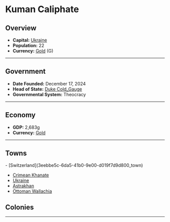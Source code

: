 <!--UNDEDITED FILE, remove this entire line if this file has been edited!-->
# <!--NAME-->Kuman Caliphate<!--NAME-->

## Overview

- **Capital:** <!--CAPITAL_LINK-->[Ukraine](5cf147ab-05b8-4ac8-b541-020f03d671dd_town)<!--CAPITAL_LINK-->
- **Population:** <!--POPULATION-->22<!--POPULATION-->
- **Currency:** <!--CURRENCY_LINK-->[Gold](Gold_currency)<!--CURRENCY_LINK--> (<!--CURRENCY_ABV-->G<!--CURRENCY_ABV-->)

---

## Government

- **Date Founded:** <!--FOUNDED-->December 17, 2024<!--FOUNDED-->
- **Head of State:** <!--LEADER_TITLE_LINK-->[Duke Cold_Gauge](Cold_Gauge_user)<!--LEADER_TITLE_LINK-->
- **Governmental System:** <!--GOVERNMENT-->Theocracy<!--GOVERNMENT-->

---

## Economy

- **GDP:** <!--GDP-->2,683g<!--GDP-->
- **Currency:** <!--CURRENCY_LINK-->[Gold](Gold_currency)<!--CURRENCY_LINK-->

---

## Towns

<!--TOWNS-->- [Switzerland](3eebbe5c-6da5-41b0-9e00-d019f7d9d800_town)
- [Crimean Khanate](2560f7c4-ab29-418a-803c-4c708acbc8f6_town)
- [Ukraine](5cf147ab-05b8-4ac8-b541-020f03d671dd_town)
- [Astrakhan](095fad49-2171-4f94-993f-14198746786e_town)
- [Ottoman Wallachia](fdbc3de4-828e-4953-ac1b-6bba9a6cec08_town)<!--TOWNS-->

## Colonies

<!--COLONIES--><!--COLONIES-->

---